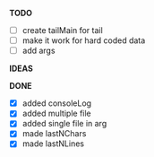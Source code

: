 **TODO**

- [ ] create tailMain for tail
- [ ] make it work for hard coded data
- [ ] add args

**IDEAS**


**DONE**

- [x] added consoleLog
- [x] added multiple file
- [x] added single file in arg
- [x] made lastNChars
- [x] made lastNLines